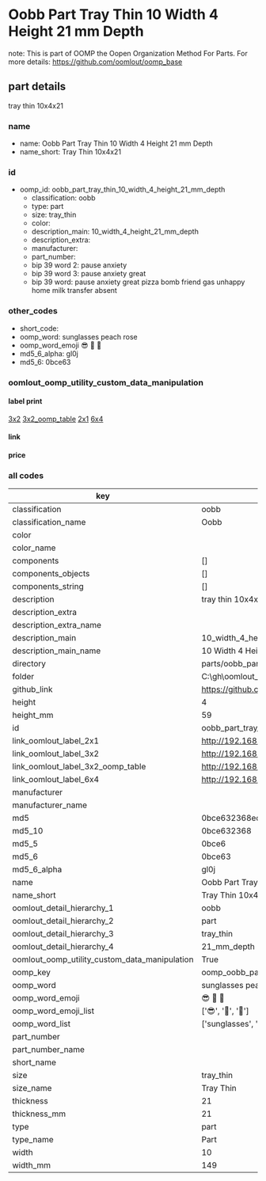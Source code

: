 # Oobb Part Tray Thin 10 Width 4 Height 21 mm Depth  

note: This is part of OOMP the Oopen Organization Method For Parts. For more details: https://github.com/oomlout/oomp_base

##  part details
  



tray thin 10x4x21



### name
* name: Oobb Part Tray Thin 10 Width 4 Height 21 mm Depth
* name_short: Tray Thin 10x4x21 
### id
* oomp_id: oobb_part_tray_thin_10_width_4_height_21_mm_depth
  * classification: oobb
  * type: part
  * size: tray_thin
  * color: 
  * description_main: 10_width_4_height_21_mm_depth
  * description_extra: 
  * manufacturer: 
  * part_number: 
  * bip 39 word 2: pause anxiety
  * bip 39 word 3: pause anxiety great
  * bip 39 word: pause anxiety great pizza bomb friend gas unhappy home milk transfer absent

### other_codes
* short_code: 
* oomp_word: sunglasses peach rose
* oomp_word_emoji :sunglasses: :peach: :rose:
* md5_6_alpha: gl0j
* md5_6: 0bce63






### oomlout_oomp_utility_custom_data_manipulation
#### label print
[3x2](http://192.168.1.245:1112/?label=oomp%20gl0j)
[3x2_oomp_table](http://192.168.1.108:1112/?label=oomp%20gl0j)
[2x1](http://192.168.1.242:1112/?label=oomp%20gl0j)
[6x4](http://192.168.1.55:1112/?label=oomp%20gl0j)    

#### link

                              

#### price







### all codes 
| key | value |  
| --- | --- |  
| classification | oobb |  
| classification_name | Oobb |  
| color |  |  
| color_name |  |  
| components | [] |  
| components_objects | [] |  
| components_string | [] |  
| description | tray thin 10x4x21 |  
| description_extra |  |  
| description_extra_name |  |  
| description_main | 10_width_4_height_21_mm_depth |  
| description_main_name | 10 Width 4 Height 21 mm Depth |  
| directory | parts/oobb_part_tray_thin_10_width_4_height_21_mm_depth |  
| folder | C:\gh\oomlout_oobb_version_4_generated_parts\parts\oobb_part_tray_thin_10_width_4_height_21_mm_depth |  
| github_link | https://github.com/oomlout/oomlout_oomp_part_src/tree/main/parts/oobb_part_tray_thin_10_width_4_height_21_mm_depth |  
| height | 4 |  
| height_mm | 59 |  
| id | oobb_part_tray_thin_10_width_4_height_21_mm_depth |  
| link_oomlout_label_2x1 | http://192.168.1.242:1112/?label=oomp%20gl0j |  
| link_oomlout_label_3x2 | http://192.168.1.245:1112/?label=oomp%20gl0j |  
| link_oomlout_label_3x2_oomp_table | http://192.168.1.108:1112/?label=oomp%20gl0j |  
| link_oomlout_label_6x4 | http://192.168.1.55:1112/?label=oomp%20gl0j |  
| manufacturer |  |  
| manufacturer_name |  |  
| md5 | 0bce632368ed4c01738c9a5acc42850b |  
| md5_10 | 0bce632368 |  
| md5_5 | 0bce6 |  
| md5_6 | 0bce63 |  
| md5_6_alpha | gl0j |  
| name | Oobb Part Tray Thin 10 Width 4 Height 21 mm Depth |  
| name_short | Tray Thin 10x4x21  |  
| oomlout_detail_hierarchy_1 | oobb |  
| oomlout_detail_hierarchy_2 | part |  
| oomlout_detail_hierarchy_3 | tray_thin |  
| oomlout_detail_hierarchy_4 | 21_mm_depth |  
| oomlout_oomp_utility_custom_data_manipulation | True |  
| oomp_key | oomp_oobb_part_tray_thin_10_width_4_height_21_mm_depth |  
| oomp_word | sunglasses peach rose |  
| oomp_word_emoji | :sunglasses: :peach: :rose: |  
| oomp_word_emoji_list | [':sunglasses:', ':peach:', ':rose:'] |  
| oomp_word_list | ['sunglasses', 'peach', 'rose'] |  
| part_number |  |  
| part_number_name |  |  
| short_name |  |  
| size | tray_thin |  
| size_name | Tray Thin |  
| thickness | 21 |  
| thickness_mm | 21 |  
| type | part |  
| type_name | Part |  
| width | 10 |  
| width_mm | 149 |  
